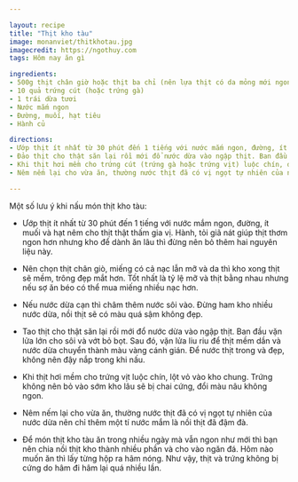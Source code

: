 ```yaml
---

layout: recipe
title: "Thịt kho tàu"
image: monanviet/thitkhotau.jpg
imagecredit: https://ngothuy.com
tags: Hôm nay ăn gì

ingredients:
- 500g thịt chân giờ hoặc thịt ba chỉ (nên lựa thịt có da mỏng mới ngon và mau mềm)
- 10 quả trứng cút (hoặc trứng gà)
- 1 trái dừa tươi
- Nước mắm ngon
- Đường, muối, hạt tiêu
- Hành củ

directions:
- Ướp thịt ít nhất từ 30 phút đến 1 tiếng với nước mắm ngon, đường, ít muối và hạt tiêu, hành, tỏi cho thịt thật thấm gia vị.
- Đảo thịt cho thật săn lại rồi mới đổ nước dừa vào ngập thịt. Ban đầu vặn lửa lớn cho sôi và vớt bỏ bọt. Sau đó, vặn lửa liu riu để thịt mềm dần và nước dừa chuyển thành màu vàng cánh gián. Để nước thịt trong và đẹp, không nên đậy nắp trong khi nấu.
- Khi thịt hơi mềm cho trứng cút (trứng gà hoặc trứng vịt) luộc chín, đã bóc vỏ vào kho chung. Trứng không nên bỏ vào sớm kho lâu sẽ bị chai cứng, đổi màu nâu không ngon.
- Nêm nếm lại cho vừa ăn, thường nước thịt đã có vị ngọt tự nhiên của nước dừa nên chỉ thêm một tí nước mắm là nồi thịt đã đậm đà.

---
```


Một số lưu ý khi nấu món thịt kho tàu:

- Ướp thịt ít nhất từ 30 phút đến 1 tiếng với nước mắm ngon, đường, ít muối và hạt nêm cho thịt thật thấm gia vị. Hành, tỏi giã nát giúp thịt thơm ngon hơn nhưng kho để dành ăn lâu thì đừng nên bỏ thêm hai nguyên liệu này.

- Nên chọn thịt chân giò, miếng có cả nạc lẫn mỡ và da thì kho xong thịt sẽ mềm, trông đẹp mắt hơn. Tốt nhất là tỷ lệ mỡ và thịt bằng nhau nhưng nếu sợ ăn béo có thể mua miếng nhiều nạc hơn.

- Nếu nước dừa cạn thì châm thêm nước sôi vào. Đừng ham kho nhiều nước dừa, nồi thịt sẽ có màu quá sậm không đẹp.

- Tao thịt cho thật săn lại rồi mới đổ nước dừa vào ngập thịt. Ban đầu vặn lửa lớn cho sôi và vớt bỏ bọt. Sau đó, vặn lửa liu riu để thịt mềm dần và nước dừa chuyển thành màu vàng cánh gián. Để nước thịt trong và đẹp, không nên đậy nắp trong khi nấu.

- Khi thịt hơi mềm cho trứng vịt luộc chín, lột vỏ vào kho chung. Trứng không nên bỏ vào sớm kho lâu sẽ bị chai cứng, đổi màu nâu không ngon.

- Nêm nếm lại cho vừa ăn, thường nước thịt đã có vị ngọt tự nhiên của nước dừa nên chỉ thêm một tí nước mắm là nồi thịt đã đậm đà.

- Để món thịt kho tàu ăn trong nhiều ngày mà vẫn ngon như mới thì bạn nên chia nồi thịt kho thành nhiều phần và cho vào ngăn đá. Hôm nào muốn ăn thì lấy từng hộp ra hâm nóng. Như vậy, thịt và trứng không bị cứng do hâm đi hâm lại quá nhiều lần.